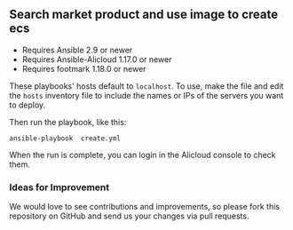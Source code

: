 ## Search market product and use image to create ecs
- Requires Ansible 2.9 or newer
- Requires Ansible-Alicloud 1.17.0 or newer
- Requires footmark 1.18.0 or newer


These playbooks' hosts default to `localhost`. To use, make the file and edit the `hosts` inventory file to include the names or IPs of the servers
you want to deploy.

Then run the playbook, like this:

	ansible-playbook  create.yml

When the run is complete, you can login in the Alicloud console to check them.


### Ideas for Improvement
We would love to see contributions and improvements, so please fork this
repository on GitHub and send us your changes via pull requests.
